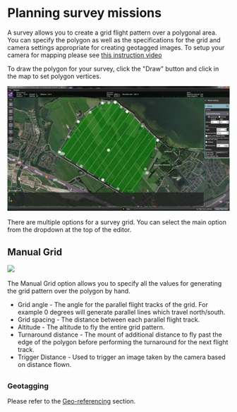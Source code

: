 # Planning survey missions

A survey allows you to create a grid flight pattern over a polygonal area. You can specify the polygon as well as the specifications for the grid and camera settings appropriate for creating geotagged images. To setup your camera for mapping please see [this instruction video](https://drive.google.com/open?id=133Ffh29p\_Tf\_3\_R\_IrRG17kVnYU9UUjs)

To draw the polygon for your survey, click the "Draw" button and click in the map to set polygon vertices.

![](https://github.com/sanderux/qgc-user-guide/raw/Abridged/assets/Survey.jpg)

There are multiple options for a survey grid. You can select the main option from the dropdown at the top of the editor.

## Manual Grid

[![](https://github.com/sanderux/qgc-user-guide/raw/Abridged/images/plan/SurveyManual.jpg)](https://github.com/sanderux/qgc-user-guide/blob/Abridged/images/plan/SurveyManual.jpg)

The Manual Grid option allows you to specify all the values for generating the grid pattern over the polygon by hand.

* Grid angle - The angle for the parallel flight tracks of the grid. For example 0 degrees will generate parallel lines which travel north/south.
* Grid spacing - The distance between each parallel flight track.
* Altitude - The altitude to fly the entire grid pattern.
* Turnaround distance - The mount of additional distance to fly past the edge of the polygon before performing the turnaround for the next flight track.
* Trigger Distance - Used to trigger an image taken by the camera based on distance flown.

##

### Geotagging <a href="#geotagging" id="geotagging"></a>

Please refer to the [Geo-referencing](geo-referencing.md) section.
